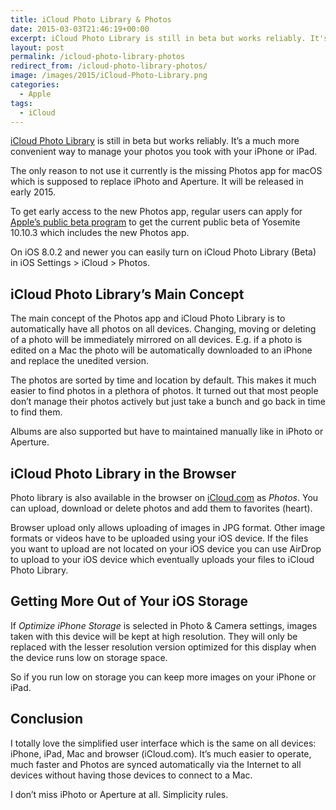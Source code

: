```yaml
---
title: iCloud Photo Library & Photos
date: 2015-03-03T21:46:19+00:00
excerpt: iCloud Photo Library is still in beta but works reliably. It's a much more convenient way to manage your photos you took with your iPhone or iPad.
layout: post
permalink: /icloud-photo-library-photos
redirect_from: /icloud-photo-library-photos/
image: /images/2015/iCloud-Photo-Library.png
categories:
  - Apple
tags:
  - iCloud
---
```

[iCloud Photo Library](https://www.apple.com/icloud/photos/) is still in beta but works reliably. It’s a much more convenient way to manage your photos you took with your iPhone or iPad.

The only reason to not use it currently is the missing Photos app for macOS which is supposed to replace iPhoto and Aperture. It will be released in early 2015.

To get early access to the new Photos app, regular users can apply for [Apple’s public beta program](https://beta.apple.com/sp/betaprogram/welcome) to get the current public beta of Yosemite 10.10.3 which includes the new Photos app.

On iOS 8.0.2 and newer you can easily turn on iCloud Photo Library (Beta) in iOS Settings > iCloud > Photos.

## iCloud Photo Library’s Main Concept

The main concept of the Photos app and iCloud Photo Library is to automatically have all photos on all devices. Changing, moving or deleting of a photo will be immediately mirrored on all devices. E.g. if a photo is edited on a Mac the photo will be automatically downloaded to an iPhone and replace the unedited version.

The photos are sorted by time and location by default. This makes it much easier to find photos in a plethora of photos. It turned out that most people don’t manage their photos actively but just take a bunch and go back in time to find them.

Albums are also supported but have to maintained manually like in iPhoto or Aperture.

## iCloud Photo Library in the Browser

Photo library is also available in the browser on [iCloud.com](https://www.icloud.com/) as _Photos_. You can upload, download or delete photos and add them to favorites (heart).

Browser upload only allows uploading of images in JPG format. Other image formats or videos have to be uploaded using your iOS device. If the files you want to upload are not located on your iOS device you can use AirDrop to upload to your iOS device which eventually uploads your files to iCloud Photo Library.

## Getting More Out of Your iOS Storage

If _Optimize iPhone Storage_ is selected in Photo & Camera settings, images taken with this device will be kept at high resolution. They will only be replaced with the lesser resolution version optimized for this display when the device runs low on storage space.

So if you run low on storage you can keep more images on your iPhone or iPad.

## Conclusion

I totally love the simplified user interface which is the same on all devices: iPhone, iPad, Mac and browser (iCloud.com). It’s much easier to operate, much faster and Photos are synced automatically via the Internet to all devices without having those devices to connect to a Mac.

I don’t miss iPhoto or Aperture at all. Simplicity rules.